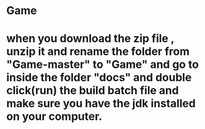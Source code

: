 # Game
# when you download the zip file , unzip it and rename the folder from "Game-master" to "Game" and go to inside the folder "docs" and double click(run) the build batch file and make sure you have the jdk installed on your computer.
